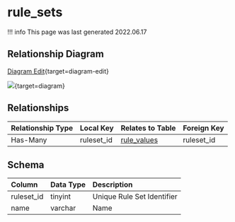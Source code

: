 # rule_sets

!!! info
	This page was last generated 2022.06.17

## Relationship Diagram

[Diagram Edit](https://mermaid.live/edit#eyJjb2RlIjoiZXJEaWFncmFtXG4gICAgcnVsZV9zZXRzIHtcbiAgICAgICAgdGlueWludHVuc2lnbmVkIHJ1bGVzZXRfaWRcbiAgICB9XG4gICAgcnVsZV92YWx1ZXMge1xuICAgICAgICB0aW55aW50dW5zaWduZWQgcnVsZXNldF9pZFxuICAgIH1cbiAgICBydWxlX3NldHMgfHwtLW97IHJ1bGVfdmFsdWVzIDogSGFzLU1hbnlcblxuIiwibWVybWFpZCI6eyJ0aGVtZSI6ImRlZmF1bHQifSwidXBkYXRlRWRpdG9yIjp0cnVlLCJhdXRvU3luYyI6dHJ1ZSwidXBkYXRlRGlhZ3JhbSI6dHJ1ZX0=){target=diagram-edit}

[![](https://mermaid.ink/img/eyJjb2RlIjoiZXJEaWFncmFtXG4gICAgcnVsZV9zZXRzIHtcbiAgICAgICAgdGlueWludHVuc2lnbmVkIHJ1bGVzZXRfaWRcbiAgICB9XG4gICAgcnVsZV92YWx1ZXMge1xuICAgICAgICB0aW55aW50dW5zaWduZWQgcnVsZXNldF9pZFxuICAgIH1cbiAgICBydWxlX3NldHMgfHwtLW97IHJ1bGVfdmFsdWVzIDogSGFzLU1hbnlcblxuIiwibWVybWFpZCI6eyJ0aGVtZSI6ImRlZmF1bHQifSwidXBkYXRlRWRpdG9yIjp0cnVlLCJhdXRvU3luYyI6dHJ1ZSwidXBkYXRlRGlhZ3JhbSI6dHJ1ZX0=)](https://mermaid.ink/img/eyJjb2RlIjoiZXJEaWFncmFtXG4gICAgcnVsZV9zZXRzIHtcbiAgICAgICAgdGlueWludHVuc2lnbmVkIHJ1bGVzZXRfaWRcbiAgICB9XG4gICAgcnVsZV92YWx1ZXMge1xuICAgICAgICB0aW55aW50dW5zaWduZWQgcnVsZXNldF9pZFxuICAgIH1cbiAgICBydWxlX3NldHMgfHwtLW97IHJ1bGVfdmFsdWVzIDogSGFzLU1hbnlcblxuIiwibWVybWFpZCI6eyJ0aGVtZSI6ImRlZmF1bHQifSwidXBkYXRlRWRpdG9yIjp0cnVlLCJhdXRvU3luYyI6dHJ1ZSwidXBkYXRlRGlhZ3JhbSI6dHJ1ZX0=){target=diagram}

## Relationships

| Relationship Type | Local Key | Relates to Table | Foreign Key |
| :--- | :--- | :--- | :--- |
| Has-Many | ruleset_id | [rule_values](../../schema/rules/rule_values.md) | ruleset_id |


## Schema

| Column | Data Type | Description |
| :--- | :--- | :--- |
| ruleset_id | tinyint | Unique Rule Set Identifier |
| name | varchar | Name |


